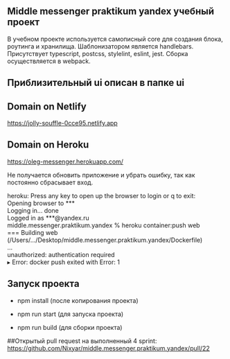 ## Middle messenger praktikum yandex учебный проект

В учебном проекте используется самописный core для создания блока, роутинга и хранилища.
Шаблонизатором является handlebars.
Присутствует typescript, postcss, stylelint, eslint, jest.
Сборка осуществляется в webpack.

## Приблизительный ui описан в папке ui

## Domain on Netlify

https://jolly-souffle-0cce95.netlify.app

## Domain on Heroku

https://oleg-messenger.herokuapp.com/

Не получается обновить приложение и убрать ошибку, так как постоянно сбрасывает вход.

heroku: Press any key to open up the browser to login or q to exit: <br>
Opening browser to *** <br>
Logging in... done <br>
Logged in as ***@yandex.ru <br>
middle.messenger.praktikum.yandex % heroku container:push web <br>
=== Building web (/Users/.../Desktop/middle.messenger.praktikum.yandex/Dockerfile) <br>
... <br>
unauthorized: authentication required <br>
▸    Error: docker push exited with Error: 1 <br>


## Запуск проекта

- npm install (после копирования проекта)

- npm run start (для запуска проекта)

- npm run build (для сборки проекта)

##Открытый pull request на выполненный 4 sprint:
https://github.com/Nixyar/middle.messenger.praktikum.yandex/pull/22
